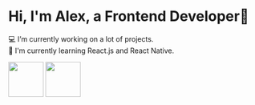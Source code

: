 



<h1 > Hi, I'm Alex, a Frontend Developer👨 </h1>

💻 I’m currently working on a lot of projects. <br>
📱 I'm currently learning React.js and React Native.



<!-- ![image](https://user-images.githubusercontent.com/33178803/176389126-5576aa81-003b-4d47-84a5-ed7358631dcf.png) 
![image](https://user-images.githubusercontent.com/33178803/176389628-16db4ae3-98d3-4ac7-a599-575637113b03.png)
![image](https://user-images.githubusercontent.com/33178803/176389701-3bcb54bf-32d5-4f52-8ed5-c28f11bc462d.png) -->


<img src="https://upload.wikimedia.org/wikipedia/commons/thumb/a/a7/React-icon.svg/2300px-React-icon.svg.png" width="70"> <img src="https://upload.wikimedia.org/wikipedia/commons/thumb/9/99/Unofficial_JavaScript_logo_2.svg/1024px-Unofficial_JavaScript_logo_2.svg.png" width="70">
